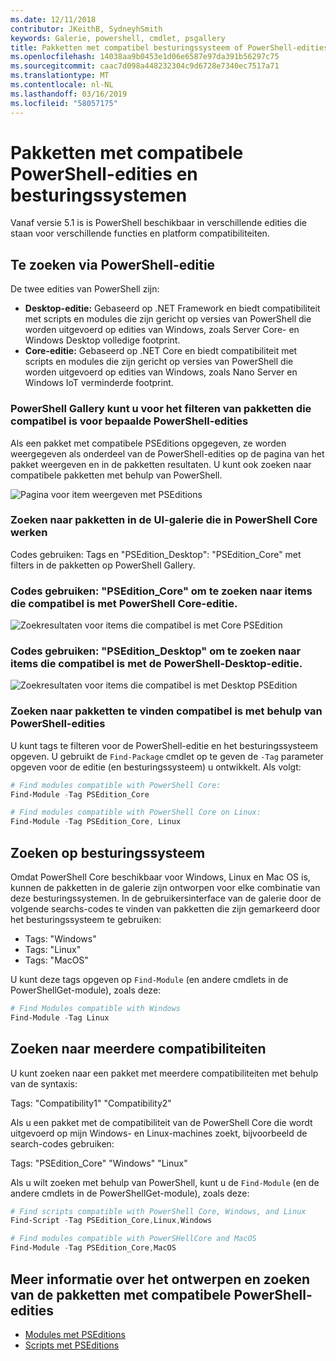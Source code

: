 ```yaml
---
ms.date: 12/11/2018
contributor: JKeithB, SydneyhSmith
keywords: Galerie, powershell, cmdlet, psgallery
title: Pakketten met compatibel besturingssysteem of PowerShell-edities
ms.openlocfilehash: 14038aa9b0453e1d06e6587e97da391b56297c75
ms.sourcegitcommit: caac7d098a448232304c9d6728e7340ec7517a71
ms.translationtype: MT
ms.contentlocale: nl-NL
ms.lasthandoff: 03/16/2019
ms.locfileid: "58057175"
---
```

# <a name="packages-with-compatible-powershell-editions-or-operating-systems"></a>Pakketten met compatibele PowerShell-edities en besturingssystemen

Vanaf versie 5.1 is is PowerShell beschikbaar in verschillende edities die staan voor verschillende functies en platform compatibiliteiten.

## <a name="searching-by-powershell-edition"></a>Te zoeken via PowerShell-editie

De twee edities van PowerShell zijn:
- **Desktop-editie:** Gebaseerd op .NET Framework en biedt compatibiliteit met scripts en modules die zijn gericht op versies van PowerShell die worden uitgevoerd op edities van Windows, zoals Server Core- en Windows Desktop volledige footprint.
- **Core-editie:** Gebaseerd op .NET Core en biedt compatibiliteit met scripts en modules die zijn gericht op versies van PowerShell die worden uitgevoerd op edities van Windows, zoals Nano Server en Windows IoT verminderde footprint.

### <a name="powershell-gallery-allows-you-to-filter-packages-compatible-for-specific-powershell-editions"></a>PowerShell Gallery kunt u voor het filteren van pakketten die compatibel is voor bepaalde PowerShell-edities

Als een pakket met compatibele PSEditions opgegeven, ze worden weergegeven als onderdeel van de PowerShell-edities op de pagina van het pakket weergeven en in de pakketten resultaten.
U kunt ook zoeken naar compatibele pakketten met behulp van PowerShell.

![Pagina voor item weergeven met PSEditions](../../Images/packagedisplaypagewithpseditions.PNG)

### <a name="search-for-packages-in-the-gallery-ui-that-work-on-powershell-core"></a>Zoeken naar pakketten in de UI-galerie die in PowerShell Core werken

Codes gebruiken: Tags en "PSEdition_Desktop": "PSEdition_Core" met filters in de pakketten op PowerShell Gallery.

### <a name="use-tagspseditioncore-to-search-items-compatible-with-powershell-core-edition"></a>Codes gebruiken: "PSEdition_Core" om te zoeken naar items die compatibel is met PowerShell Core-editie.

![Zoekresultaten voor items die compatibel is met Core PSEdition](../../Images/searchresultswithpseditions.PNG)

### <a name="use-tagspseditiondesktop-to-search-items-compatible-with-powershell-desktop-edition"></a>Codes gebruiken: "PSEdition_Desktop" om te zoeken naar items die compatibel is met de PowerShell-Desktop-editie.

![Zoekresultaten voor items die compatibel is met Desktop PSEdition](../../Images/searchresultswithpseditionsdesktop.PNG)

### <a name="search-for-packages-to-find-compatible-editions-using-powershell"></a>Zoeken naar pakketten te vinden compatibel is met behulp van PowerShell-edities
U kunt tags te filteren voor de PowerShell-editie en het besturingssysteem opgeven.
U gebruikt de `Find-Package` cmdlet op te geven de `-Tag` parameter opgeven voor de editie (en besturingssysteem) u ontwikkelt.
Als volgt:

```powershell
# Find modules compatible with PowerShell Core:
Find-Module -Tag PSEdition_Core

# Find modules compatible with PowerShell Core on Linux:
Find-Module -Tag PSEdition_Core, Linux
```

## <a name="searching-by-operating-system"></a>Zoeken op besturingssysteem

Omdat PowerShell Core beschikbaar voor Windows, Linux en Mac OS is, kunnen de pakketten in de galerie zijn ontworpen voor elke combinatie van deze besturingssystemen. In de gebruikersinterface van de galerie door de volgende searchs-codes te vinden van pakketten die zijn gemarkeerd door het besturingssysteem te gebruiken:

- Tags: "Windows"
- Tags: "Linux"
- Tags: "MacOS"

U kunt deze tags opgeven op `Find-Module` (en andere cmdlets in de PowerShellGet-module), zoals deze:

```powershell
# Find Modules compatible with Windows
Find-Module -Tag Linux
```

## <a name="searching-for-multiple-compatibilities"></a>Zoeken naar meerdere compatibiliteiten

U kunt zoeken naar een pakket met meerdere compatibiliteiten met behulp van de syntaxis:

Tags: "Compatibility1" "Compatibility2"

Als u een pakket met de compatibiliteit van de PowerShell Core die wordt uitgevoerd op mijn Windows- en Linux-machines zoekt, bijvoorbeeld de search-codes gebruiken:

Tags: "PSEdition_Core" "Windows" "Linux"

Als u wilt zoeken met behulp van PowerShell, kunt u de `Find-Module` (en de andere cmdlets in de PowerShellGet-module), zoals deze:

```powershell
# Find scripts compatible with PowerShell Core, Windows, and Linux
Find-Script -Tag PSEdition_Core,Linux,Windows

# Find modules compatible with PowerSHellCore and MacOS
Find-Module -Tag PSEdition_Core,MacOS
```

## <a name="more-details-on-authoring-and-finding-the-packages-with-compatible-powershell-editions"></a>Meer informatie over het ontwerpen en zoeken van de pakketten met compatibele PowerShell-edities

- [Modules met PSEditions](../../concepts/module-psedition-support.md)
- [Scripts met PSEditions](../../concepts/script-psedition-support.md)
